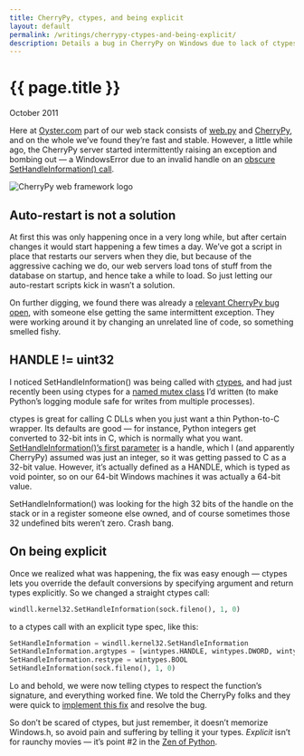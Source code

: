 ```yaml
---
title: CherryPy, ctypes, and being explicit
layout: default
permalink: /writings/cherrypy-ctypes-and-being-explicit/
description: Details a bug in CherryPy on Windows due to lack of ctypes argument types
---
```

<h1>{{ page.title }}</h1>
<p class="subtitle">October 2011</p>

Here at [Oyster.com][2] part of our web stack consists of [web.py][3] and [CherryPy][1], and on the whole we&#8217;ve found they&#8217;re fast and stable. However, a little while ago, the CherryPy server started intermittently raising an exception and bombing out &#8212; a WindowsError due to an invalid handle on an [obscure SetHandleInformation() call][4].

![CherryPy web framework logo](/images/cherrypy_logo_big.png)

## Auto-restart is not a solution

At first this was only happening once in a very long while, but after certain changes it would start happening a few times a day. We&#8217;ve got a script in place that restarts our servers when they die, but because of the aggressive caching we do, our web servers load tons of stuff from the database on startup, and hence take a while to load. So just letting our auto-restart scripts kick in wasn&#8217;t a solution.

On further digging, we found there was already a [relevant CherryPy bug open][5], with someone else getting the same intermittent exception. They were working around it by changing an unrelated line of code, so something smelled fishy.

## HANDLE != uint32

I noticed SetHandleInformation() was being called with [ctypes][6], and had just recently been using ctypes for a [named mutex class][7] I&#8217;d written (to make Python&#8217;s logging module safe for writes from multiple processes).

ctypes is great for calling C DLLs when you just want a thin Python-to-C wrapper. Its defaults are good — for instance, Python integers get converted to 32-bit ints in C, which is normally what you want. [SetHandleInformation()&#8217;s first parameter][8] is a handle, which I (and apparently CherryPy) assumed was just an integer, so it was getting passed to C as a 32-bit value. However, it&#8217;s actually defined as a HANDLE, which is typed as void pointer, so on our 64-bit Windows machines it was actually a 64-bit value.

SetHandleInformation() was looking for the high 32 bits of the handle on the stack or in a register someone else owned, and of course sometimes those 32 undefined bits weren&#8217;t zero. Crash bang.

## On being explicit

Once we realized what was happening, the fix was easy enough &#8212; ctypes lets you override the default conversions by specifying argument and return types explicitly. So we changed a straight ctypes call:

```python
windll.kernel32.SetHandleInformation(sock.fileno(), 1, 0)
```

to a ctypes call with an explicit type spec, like this:

```python
SetHandleInformation = windll.kernel32.SetHandleInformation
SetHandleInformation.argtypes = [wintypes.HANDLE, wintypes.DWORD, wintypes.DWORD]
SetHandleInformation.restype = wintypes.BOOL
SetHandleInformation(sock.fileno(), 1, 0)
```

Lo and behold, we were now telling ctypes to respect the function&#8217;s signature, and everything worked fine. We told the CherryPy folks and they were quick to [implement this fix][9] and resolve the bug.

So don&#8217;t be scared of ctypes, but just remember, it doesn&#8217;t memorize Windows.h, so avoid pain and suffering by telling it your types. *Explicit* isn&#8217;t for raunchy movies &#8212; it&#8217;s point #2 in the [Zen of Python][10].

 [1]: http://cherrypy.org/
 [2]: http://www.oyster.com/
 [3]: http://webpy.org/
 [4]: https://bitbucket.org/cherrypy/cherrypy/src/9c2d91cac2e8/cherrypy/wsgiserver/wsgiserver2.py#cl-1576
 [5]: https://bitbucket.org/cherrypy/cherrypy/issue/1016/windowserror-error-6-the-handle-is-invalid
 [6]: http://docs.python.org/library/ctypes.html
 [7]: http://code.activestate.com/recipes/577794-win32-named-mutex-class-for-system-wide-mutex/
 [8]: http://msdn.microsoft.com/en-us/library/windows/desktop/ms724935(v=vs.85).aspx
 [9]: https://bitbucket.org/cherrypy/cherrypy/changeset/102ee9f08271
 [10]: http://www.python.org/dev/peps/pep-0020/